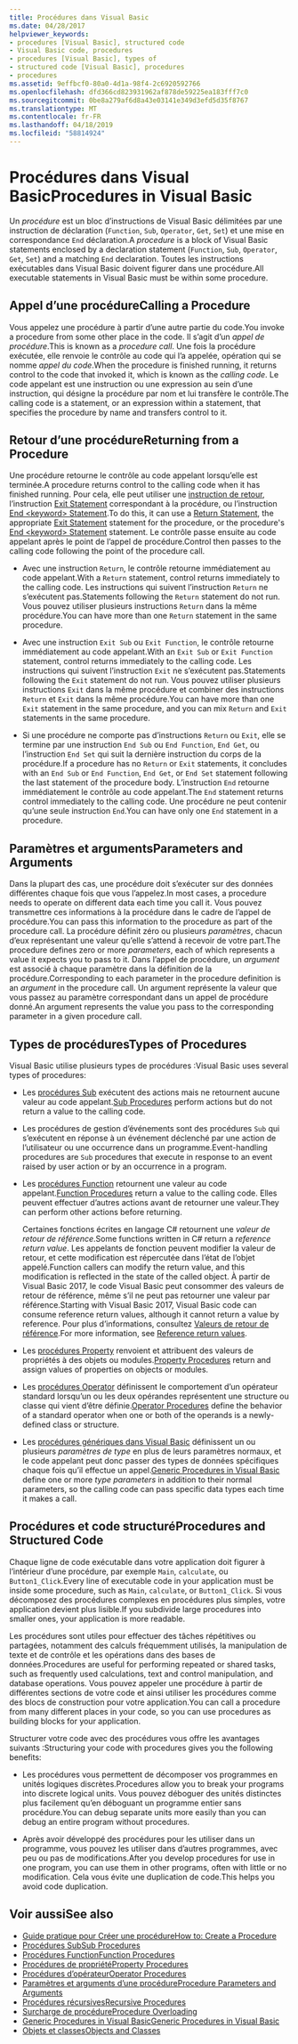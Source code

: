 ```yaml
---
title: Procédures dans Visual Basic
ms.date: 04/28/2017
helpviewer_keywords:
- procedures [Visual Basic], structured code
- Visual Basic code, procedures
- procedures [Visual Basic], types of
- structured code [Visual Basic], procedures
- procedures
ms.assetid: 9effbcf0-80a0-4d1a-98f4-2c6920592766
ms.openlocfilehash: dfd366cd823931962af878de59225ea183fff7c0
ms.sourcegitcommit: 0be8a279af6d8a43e03141e349d3efd5d35f8767
ms.translationtype: MT
ms.contentlocale: fr-FR
ms.lasthandoff: 04/18/2019
ms.locfileid: "58814924"
---
```

# <a name="procedures-in-visual-basic"></a><span data-ttu-id="c990d-102">Procédures dans Visual Basic</span><span class="sxs-lookup"><span data-stu-id="c990d-102">Procedures in Visual Basic</span></span>
<span data-ttu-id="c990d-103">Un *procédure* est un bloc d’instructions de Visual Basic délimitées par une instruction de déclaration (`Function`, `Sub`, `Operator`, `Get`, `Set`) et une mise en correspondance `End` déclaration.</span><span class="sxs-lookup"><span data-stu-id="c990d-103">A *procedure* is a block of Visual Basic statements enclosed by a declaration statement (`Function`, `Sub`, `Operator`, `Get`, `Set`) and a matching `End` declaration.</span></span> <span data-ttu-id="c990d-104">Toutes les instructions exécutables dans Visual Basic doivent figurer dans une procédure.</span><span class="sxs-lookup"><span data-stu-id="c990d-104">All executable statements in Visual Basic must be within some procedure.</span></span>  
  
## <a name="calling-a-procedure"></a><span data-ttu-id="c990d-105">Appel d’une procédure</span><span class="sxs-lookup"><span data-stu-id="c990d-105">Calling a Procedure</span></span>  
 <span data-ttu-id="c990d-106">Vous appelez une procédure à partir d’une autre partie du code.</span><span class="sxs-lookup"><span data-stu-id="c990d-106">You invoke a procedure from some other place in the code.</span></span> <span data-ttu-id="c990d-107">Il s’agit d’un *appel de procédure*.</span><span class="sxs-lookup"><span data-stu-id="c990d-107">This is known as a *procedure call*.</span></span> <span data-ttu-id="c990d-108">Une fois la procédure exécutée, elle renvoie le contrôle au code qui l’a appelée, opération qui se nomme *appel du code*.</span><span class="sxs-lookup"><span data-stu-id="c990d-108">When the procedure is finished running, it returns control to the code that invoked it, which is known as the *calling code*.</span></span> <span data-ttu-id="c990d-109">Le code appelant est une instruction ou une expression au sein d’une instruction, qui désigne la procédure par nom et lui transfère le contrôle.</span><span class="sxs-lookup"><span data-stu-id="c990d-109">The calling code is a statement, or an expression within a statement, that specifies the procedure by name and transfers control to it.</span></span>  
  
## <a name="returning-from-a-procedure"></a><span data-ttu-id="c990d-110">Retour d’une procédure</span><span class="sxs-lookup"><span data-stu-id="c990d-110">Returning from a Procedure</span></span>  
 <span data-ttu-id="c990d-111">Une procédure retourne le contrôle au code appelant lorsqu’elle est terminée.</span><span class="sxs-lookup"><span data-stu-id="c990d-111">A procedure returns control to the calling code when it has finished running.</span></span> <span data-ttu-id="c990d-112">Pour cela, elle peut utiliser une [instruction de retour](../../../../visual-basic/language-reference/statements/return-statement.md), l’instruction [Exit Statement](../../../../visual-basic/language-reference/statements/exit-statement.md) correspondant à la procédure, ou l’instruction [End \<keyword> Statement](../../../../visual-basic/language-reference/statements/end-keyword-statement.md).</span><span class="sxs-lookup"><span data-stu-id="c990d-112">To do this, it can use a [Return Statement](../../../../visual-basic/language-reference/statements/return-statement.md), the appropriate [Exit Statement](../../../../visual-basic/language-reference/statements/exit-statement.md) statement for the procedure, or the procedure's [End \<keyword> Statement](../../../../visual-basic/language-reference/statements/end-keyword-statement.md) statement.</span></span> <span data-ttu-id="c990d-113">Le contrôle passe ensuite au code appelant après le point de l’appel de procédure.</span><span class="sxs-lookup"><span data-stu-id="c990d-113">Control then passes to the calling code following the point of the procedure call.</span></span>  
  
-   <span data-ttu-id="c990d-114">Avec une instruction `Return`, le contrôle retourne immédiatement au code appelant.</span><span class="sxs-lookup"><span data-stu-id="c990d-114">With a `Return` statement, control returns immediately to the calling code.</span></span> <span data-ttu-id="c990d-115">Les instructions qui suivent l’instruction `Return` ne s’exécutent pas.</span><span class="sxs-lookup"><span data-stu-id="c990d-115">Statements following the `Return` statement do not run.</span></span> <span data-ttu-id="c990d-116">Vous pouvez utiliser plusieurs instructions `Return` dans la même procédure.</span><span class="sxs-lookup"><span data-stu-id="c990d-116">You can have more than one `Return` statement in the same procedure.</span></span>  
  
-   <span data-ttu-id="c990d-117">Avec une instruction `Exit Sub` ou `Exit Function`, le contrôle retourne immédiatement au code appelant.</span><span class="sxs-lookup"><span data-stu-id="c990d-117">With an `Exit Sub` or `Exit Function` statement, control returns immediately to the calling code.</span></span> <span data-ttu-id="c990d-118">Les instructions qui suivent l’instruction `Exit` ne s’exécutent pas.</span><span class="sxs-lookup"><span data-stu-id="c990d-118">Statements following the `Exit` statement do not run.</span></span> <span data-ttu-id="c990d-119">Vous pouvez utiliser plusieurs instructions `Exit` dans la même procédure et combiner des instructions `Return` et `Exit` dans la même procédure.</span><span class="sxs-lookup"><span data-stu-id="c990d-119">You can have more than one `Exit` statement in the same procedure, and you can mix `Return` and `Exit` statements in the same procedure.</span></span>  
  
-   <span data-ttu-id="c990d-120">Si une procédure ne comporte pas d’instructions `Return` ou `Exit`, elle se termine par une instruction `End Sub` ou `End Function`, `End Get`, ou l’instruction `End Set` qui suit la dernière instruction du corps de la procédure.</span><span class="sxs-lookup"><span data-stu-id="c990d-120">If a procedure has no `Return` or `Exit` statements, it concludes with an `End Sub` or `End Function`, `End Get`, or `End Set` statement following the last statement of the procedure body.</span></span> <span data-ttu-id="c990d-121">L’instruction `End` retourne immédiatement le contrôle au code appelant.</span><span class="sxs-lookup"><span data-stu-id="c990d-121">The `End` statement returns control immediately to the calling code.</span></span> <span data-ttu-id="c990d-122">Une procédure ne peut contenir qu’une seule instruction `End`.</span><span class="sxs-lookup"><span data-stu-id="c990d-122">You can have only one `End` statement in a procedure.</span></span>  
  
## <a name="parameters-and-arguments"></a><span data-ttu-id="c990d-123">Paramètres et arguments</span><span class="sxs-lookup"><span data-stu-id="c990d-123">Parameters and Arguments</span></span>  
 <span data-ttu-id="c990d-124">Dans la plupart des cas, une procédure doit s’exécuter sur des données différentes chaque fois que vous l’appelez.</span><span class="sxs-lookup"><span data-stu-id="c990d-124">In most cases, a procedure needs to operate on different data each time you call it.</span></span> <span data-ttu-id="c990d-125">Vous pouvez transmettre ces informations à la procédure dans le cadre de l’appel de procédure.</span><span class="sxs-lookup"><span data-stu-id="c990d-125">You can pass this information to the procedure as part of the procedure call.</span></span> <span data-ttu-id="c990d-126">La procédure définit zéro ou plusieurs *paramètres*, chacun d’eux représentant une valeur qu’elle s’attend à recevoir de votre part.</span><span class="sxs-lookup"><span data-stu-id="c990d-126">The procedure defines zero or more *parameters*, each of which represents a value it expects you to pass to it.</span></span> <span data-ttu-id="c990d-127">Dans l’appel de procédure, un *argument* est associé à chaque paramètre dans la définition de la procédure.</span><span class="sxs-lookup"><span data-stu-id="c990d-127">Corresponding to each parameter in the procedure definition is an *argument* in the procedure call.</span></span> <span data-ttu-id="c990d-128">Un argument représente la valeur que vous passez au paramètre correspondant dans un appel de procédure donné.</span><span class="sxs-lookup"><span data-stu-id="c990d-128">An argument represents the value you pass to the corresponding parameter in a given procedure call.</span></span>  
  
## <a name="types-of-procedures"></a><span data-ttu-id="c990d-129">Types de procédures</span><span class="sxs-lookup"><span data-stu-id="c990d-129">Types of Procedures</span></span>  
 <span data-ttu-id="c990d-130">Visual Basic utilise plusieurs types de procédures :</span><span class="sxs-lookup"><span data-stu-id="c990d-130">Visual Basic uses several types of procedures:</span></span>  
  
-   <span data-ttu-id="c990d-131">Les [procédures Sub](./sub-procedures.md) exécutent des actions mais ne retournent aucune valeur au code appelant.</span><span class="sxs-lookup"><span data-stu-id="c990d-131">[Sub Procedures](./sub-procedures.md) perform actions but do not return a value to the calling code.</span></span>  
  
-   <span data-ttu-id="c990d-132">Les procédures de gestion d’événements sont des procédures `Sub` qui s’exécutent en réponse à un événement déclenché par une action de l’utilisateur ou une occurrence dans un programme.</span><span class="sxs-lookup"><span data-stu-id="c990d-132">Event-handling procedures are `Sub` procedures that execute in response to an event raised by user action or by an occurrence in a program.</span></span>  
  
-   <span data-ttu-id="c990d-133">Les [procédures Function](./function-procedures.md) retournent une valeur au code appelant.</span><span class="sxs-lookup"><span data-stu-id="c990d-133">[Function Procedures](./function-procedures.md) return a value to the calling code.</span></span> <span data-ttu-id="c990d-134">Elles peuvent effectuer d’autres actions avant de retourner une valeur.</span><span class="sxs-lookup"><span data-stu-id="c990d-134">They can perform other actions before returning.</span></span>

    <span data-ttu-id="c990d-135">Certaines fonctions écrites en langage C# retournent une *valeur de retour de référence*.</span><span class="sxs-lookup"><span data-stu-id="c990d-135">Some functions written in C# return a *reference return value*.</span></span> <span data-ttu-id="c990d-136">Les appelants de fonction peuvent modifier la valeur de retour, et cette modification est répercutée dans l’état de l’objet appelé.</span><span class="sxs-lookup"><span data-stu-id="c990d-136">Function callers can modify the return value, and this modification is reflected in the state of the called object.</span></span> <span data-ttu-id="c990d-137">À partir de Visual Basic 2017, le code Visual Basic peut consommer des valeurs de retour de référence, même s’il ne peut pas retourner une valeur par référence.</span><span class="sxs-lookup"><span data-stu-id="c990d-137">Starting with Visual Basic 2017, Visual Basic code can consume reference return values, although it cannot return a value by reference.</span></span> <span data-ttu-id="c990d-138">Pour plus d’informations, consultez [Valeurs de retour de référence](ref-return-values.md).</span><span class="sxs-lookup"><span data-stu-id="c990d-138">For more information, see [Reference return values](ref-return-values.md).</span></span>
  
-   <span data-ttu-id="c990d-139">Les [procédures Property](./property-procedures.md) renvoient et attribuent des valeurs de propriétés à des objets ou modules.</span><span class="sxs-lookup"><span data-stu-id="c990d-139">[Property Procedures](./property-procedures.md) return and assign values of properties on objects or modules.</span></span>  
  
-   <span data-ttu-id="c990d-140">Les [procédures Operator](./operator-procedures.md) définissent le comportement d’un opérateur standard lorsqu’un ou les deux opérandes représentent une structure ou classe qui vient d’être définie.</span><span class="sxs-lookup"><span data-stu-id="c990d-140">[Operator Procedures](./operator-procedures.md) define the behavior of a standard operator when one or both of the operands is a newly-defined class or structure.</span></span>  
  
-   <span data-ttu-id="c990d-141">Les [procédures génériques dans Visual Basic](../../../../visual-basic/programming-guide/language-features/data-types/generic-procedures.md) définissent un ou plusieurs *paramètres de type* en plus de leurs paramètres normaux, et le code appelant peut donc passer des types de données spécifiques chaque fois qu’il effectue un appel.</span><span class="sxs-lookup"><span data-stu-id="c990d-141">[Generic Procedures in Visual Basic](../../../../visual-basic/programming-guide/language-features/data-types/generic-procedures.md) define one or more *type parameters* in addition to their normal parameters, so the calling code can pass specific data types each time it makes a call.</span></span>  
  
## <a name="procedures-and-structured-code"></a><span data-ttu-id="c990d-142">Procédures et code structuré</span><span class="sxs-lookup"><span data-stu-id="c990d-142">Procedures and Structured Code</span></span>  
 <span data-ttu-id="c990d-143">Chaque ligne de code exécutable dans votre application doit figurer à l’intérieur d’une procédure, par exemple `Main`, `calculate`, ou `Button1_Click`.</span><span class="sxs-lookup"><span data-stu-id="c990d-143">Every line of executable code in your application must be inside some procedure, such as `Main`, `calculate`, or `Button1_Click`.</span></span> <span data-ttu-id="c990d-144">Si vous décomposez des procédures complexes en procédures plus simples, votre application devient plus lisible.</span><span class="sxs-lookup"><span data-stu-id="c990d-144">If you subdivide large procedures into smaller ones, your application is more readable.</span></span>  
  
 <span data-ttu-id="c990d-145">Les procédures sont utiles pour effectuer des tâches répétitives ou partagées, notamment des calculs fréquemment utilisés, la manipulation de texte et de contrôle et les opérations dans des bases de données.</span><span class="sxs-lookup"><span data-stu-id="c990d-145">Procedures are useful for performing repeated or shared tasks, such as frequently used calculations, text and control manipulation, and database operations.</span></span> <span data-ttu-id="c990d-146">Vous pouvez appeler une procédure à partir de différentes sections de votre code et ainsi utiliser les procédures comme des blocs de construction pour votre application.</span><span class="sxs-lookup"><span data-stu-id="c990d-146">You can call a procedure from many different places in your code, so you can use procedures as building blocks for your application.</span></span>  
  
 <span data-ttu-id="c990d-147">Structurer votre code avec des procédures vous offre les avantages suivants :</span><span class="sxs-lookup"><span data-stu-id="c990d-147">Structuring your code with procedures gives you the following benefits:</span></span>  
  
-   <span data-ttu-id="c990d-148">Les procédures vous permettent de décomposer vos programmes en unités logiques discrètes.</span><span class="sxs-lookup"><span data-stu-id="c990d-148">Procedures allow you to break your programs into discrete logical units.</span></span> <span data-ttu-id="c990d-149">Vous pouvez déboguer des unités distinctes plus facilement qu’en déboguant un programme entier sans procédure.</span><span class="sxs-lookup"><span data-stu-id="c990d-149">You can debug separate units more easily than you can debug an entire program without procedures.</span></span>  
  
-   <span data-ttu-id="c990d-150">Après avoir développé des procédures pour les utiliser dans un programme, vous pouvez les utiliser dans d’autres programmes, avec peu ou pas de modifications.</span><span class="sxs-lookup"><span data-stu-id="c990d-150">After you develop procedures for use in one program, you can use them in other programs, often with little or no modification.</span></span> <span data-ttu-id="c990d-151">Cela vous évite une duplication de code.</span><span class="sxs-lookup"><span data-stu-id="c990d-151">This helps you avoid code duplication.</span></span>  
  
## <a name="see-also"></a><span data-ttu-id="c990d-152">Voir aussi</span><span class="sxs-lookup"><span data-stu-id="c990d-152">See also</span></span>

- [<span data-ttu-id="c990d-153">Guide pratique pour Créer une procédure</span><span class="sxs-lookup"><span data-stu-id="c990d-153">How to: Create a Procedure</span></span>](./how-to-create-a-procedure.md)
- [<span data-ttu-id="c990d-154">Procédures Sub</span><span class="sxs-lookup"><span data-stu-id="c990d-154">Sub Procedures</span></span>](./sub-procedures.md)
- [<span data-ttu-id="c990d-155">Procédures Function</span><span class="sxs-lookup"><span data-stu-id="c990d-155">Function Procedures</span></span>](./function-procedures.md)
- [<span data-ttu-id="c990d-156">Procédures de propriété</span><span class="sxs-lookup"><span data-stu-id="c990d-156">Property Procedures</span></span>](./property-procedures.md)
- [<span data-ttu-id="c990d-157">Procédures d’opérateur</span><span class="sxs-lookup"><span data-stu-id="c990d-157">Operator Procedures</span></span>](./operator-procedures.md)
- [<span data-ttu-id="c990d-158">Paramètres et arguments d’une procédure</span><span class="sxs-lookup"><span data-stu-id="c990d-158">Procedure Parameters and Arguments</span></span>](./procedure-parameters-and-arguments.md)
- [<span data-ttu-id="c990d-159">Procédures récursives</span><span class="sxs-lookup"><span data-stu-id="c990d-159">Recursive Procedures</span></span>](./recursive-procedures.md)
- [<span data-ttu-id="c990d-160">Surcharge de procédure</span><span class="sxs-lookup"><span data-stu-id="c990d-160">Procedure Overloading</span></span>](./procedure-overloading.md)
- [<span data-ttu-id="c990d-161">Generic Procedures in Visual Basic</span><span class="sxs-lookup"><span data-stu-id="c990d-161">Generic Procedures in Visual Basic</span></span>](../../../../visual-basic/programming-guide/language-features/data-types/generic-procedures.md)
- [<span data-ttu-id="c990d-162">Objets et classes</span><span class="sxs-lookup"><span data-stu-id="c990d-162">Objects and Classes</span></span>](../../../../visual-basic/programming-guide/language-features/objects-and-classes/index.md)
